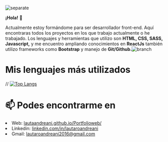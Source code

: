 ![separate](https://user-images.githubusercontent.com/79154442/127741559-4987b107-bb94-4984-8f74-693ad75c4ea4.jpg)


<strong>¡Hola!</strong> 👋

Actualmente estoy formándome para ser desarrollador front-end. Aquí encontraras todos los proyectos en los que trabajo actualmente o he trabajado.
Los lenguajes y herramientas que utilizo son <strong>HTML, CSS, SASS, Javascript,</strong> y me encuentro ampliando conocimientos en <strong>ReactJs</strong> también utilizo frameworks como <strong>Bootstrap</strong> y manejo de <strong>Git/Github.</strong>![branch](https://user-images.githubusercontent.com/79154442/127741703-f8ec3842-788b-4dc1-95f2-023c0aaa9dca.png)




# Mis lenguajes más utilizados

// [![Top Langs](https://github-readme-stats.vercel.app/api/top-langs/?username=LautaAndreani&layout=compact)](https://github.com/LautaAndreani)





# 📫 Podes encontrarme en

<li>Web: <a href="https://lautaandreani.github.io/Portfolioweb/">lautaandreani.github.io/Portfolioweb/</a></li>
<li>Linkedin: <a href="https://www.linkedin.com/in/lautaroandreani" target="_blank">linkedin.com/in/lautaroandreani</a></li>
<li>Gmail: <a href="mailto:lautaroandreani2016@gmail.com" target="_blank">lautaroandreani2016@gmail.com</a></li>

